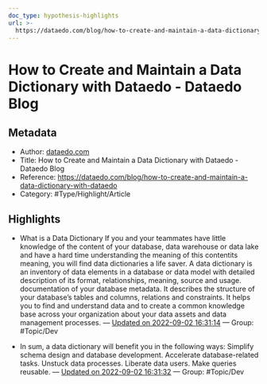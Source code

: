 ```yaml
---
doc_type: hypothesis-highlights
url: >-
  https://dataedo.com/blog/how-to-create-and-maintain-a-data-dictionary-with-dataedo
---
```

# How to Create and Maintain a Data Dictionary with Dataedo - Dataedo Blog

## Metadata
- Author: [dataedo.com]()
- Title: How to Create and Maintain a Data Dictionary with Dataedo - Dataedo Blog
- Reference: https://dataedo.com/blog/how-to-create-and-maintain-a-data-dictionary-with-dataedo
- Category: #Type/Highlight/Article

## Highlights
- What is a Data Dictionary If you and your teammates have little knowledge of the content of your database, data warehouse or data lake and have a hard time understanding the meaning of this contentits meaning, you will find data dictionaries a life saver. A data dictionary is an inventory of data elements in a database or data model with detailed description of its format, relationships, meaning, source and usage. documentation of your database metadata. It describes the structure of your database’s tables and columns, relations and constraints. It helps you to find and understand data and to create a common knowledge base across your organization about your data assets and data management processes. — [Updated on 2022-09-02 16:31:14](https://hyp.is/MPA15ir-Ee2tdSuZSisc_A/dataedo.com/blog/how-to-create-and-maintain-a-data-dictionary-with-dataedo)  — Group: #Topic/Dev

- In sum, a data dictionary will benefit you in the following ways: Simplify schema design and database development. Accelerate database-related tasks. Unstuck data processes. Liberate data users. Make queries reusable. — [Updated on 2022-09-02 16:31:32](https://hyp.is/O5lNZir-Ee2MX7cEtcCkAA/dataedo.com/blog/how-to-create-and-maintain-a-data-dictionary-with-dataedo)  — Group: #Topic/Dev

